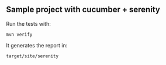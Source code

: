 ## Sample project with cucumber + serenity

Run the tests with: 
    
    mvn verify
    
    
It generates the report in: 

    target/site/serenity
    